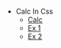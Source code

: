 - Calc In Css
  - [Calc](./Calc.md "Calc")
  - [Ex 1](./Ex-1.md "Ex 1")
  - [Ex 2](./Ex-2.md "Ex 2")
